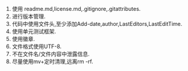 <!--
 * @Github: https://github.com/Certseeds/tricks
 * @Organization: SUSTech
 * @Author: nanoseeds
 * @Date: 2020-02-04 13:16:15
 * @LastEditors: nanoseeds
 * @LastEditTime: 2020-03-19 18:53:00
 -->
1. 使用 readme.md,license.md,.gitignore,.gitattributes.
2. 进行版本管理.
3. 代码中使用文件头,至少添加Add-date,author,LastEditors,LastEditTime.
4. 使用单元测试框架.
5. 使用徽章.
6. 文件格式使用UTF-8.
7. 不在文件名/文件内容中泄露信息.
8. 尽量使用mv+定时清理,远离rm -rf.